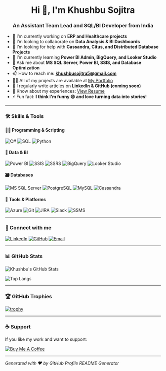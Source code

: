 <h1 align="center">Hi 👋, I'm Khushbu Sojitra</h1>
<h3 align="center">An Assistant Team Lead and SQL/BI Developer from India</h3>

- 🔭 I’m currently working on **ERP and Healthcare projects**  
- 👯 I’m looking to collaborate on **Data Analysis & BI Dashboards**  
- 🤝 I’m looking for help with **Cassandra, Citus, and Distributed Database Projects**  
- 🌱 I’m currently learning **Power BI Admin, BigQuery, and Looker Studio**  
- 💬 Ask me about **MS SQL Server, Power BI, SSIS, and Database Optimization**  
- 📫 How to reach me: **khushbusojitra5@gmail.com**  
- 👨‍💻 All of my projects are available at [My Portfolio](https://in.linkedin.com/in/khushbusojitra)  
- 📝 I regularly write articles on **LinkedIn & GitHub (coming soon)**  
- 📄 Know about my experiences: [View Resume](mailto:khushbusojitra5@gmail.com?subject=Request%20for%20Resume)  
- ⚡ Fun fact: **I think I'm funny 😄 and love turning data into stories!**

---

### 🛠️ Skills & Tools

#### 👩‍💻 Programming & Scripting
![C#](https://img.shields.io/badge/-C%23-239120?style=flat&logo=c-sharp&logoColor=white)
![SQL](https://img.shields.io/badge/-SQL-4479A1?style=flat&logo=Microsoft-SQL-Server&logoColor=white)
![Python](https://img.shields.io/badge/-Python-3776AB?style=flat&logo=python&logoColor=white)

#### 🧠 Data & BI
![Power BI](https://img.shields.io/badge/-Power%20BI-F2C811?style=flat&logo=powerbi)
![SSIS](https://img.shields.io/badge/-SSIS-blue?style=flat)
![SSRS](https://img.shields.io/badge/-SSRS-lightgrey?style=flat)
![BigQuery](https://img.shields.io/badge/-BigQuery-4285F4?style=flat&logo=googlecloud)
![Looker Studio](https://img.shields.io/badge/-Looker%20Studio-4285F4?style=flat&logo=google)

#### 🗃️ Databases
![MS SQL Server](https://img.shields.io/badge/-MS%20SQL%20Server-CC2927?style=flat&logo=microsoftsqlserver)
![PostgreSQL](https://img.shields.io/badge/-PostgreSQL-4169E1?style=flat&logo=postgresql)
![MySQL](https://img.shields.io/badge/-MySQL-4479A1?style=flat&logo=mysql)
![Cassandra](https://img.shields.io/badge/-Cassandra-1287B1?style=flat&logo=apache-cassandra)

#### 🔧 Tools & Platforms
![Azure](https://img.shields.io/badge/-Azure-0078D4?style=flat&logo=microsoft-azure)
![Git](https://img.shields.io/badge/-Git-F05032?style=flat&logo=git&logoColor=white)
![JIRA](https://img.shields.io/badge/-JIRA-0052CC?style=flat&logo=jira)
![Slack](https://img.shields.io/badge/-Slack-4A154B?style=flat&logo=slack)
![SSMS](https://img.shields.io/badge/-SSMS-007ACC?style=flat&logo=microsoftsqlserver)

---

### 🔗 Connect with me

[![LinkedIn](https://img.shields.io/badge/-LinkedIn-0077B5?style=flat&logo=linkedin)](https://in.linkedin.com/in/khushbusojitra)
[![GitHub](https://img.shields.io/badge/-GitHub-181717?style=flat&logo=github)](https://github.com/khushbusojitra)
[![Email](https://img.shields.io/badge/-Gmail-D14836?style=flat&logo=gmail&logoColor=white)](mailto:khushbusojitra5@gmail.com)

---

### 📊 GitHub Stats

![Khushbu's GitHub Stats](https://github-readme-stats.vercel.app/api?username=khushbusojitra&show_icons=true&theme=default)

![Top Langs](https://github-readme-stats.vercel.app/api/top-langs/?username=khushbusojitra&layout=compact&hide=html)

---

### 🏆 GitHub Trophies
[![trophy](https://github-profile-trophy.vercel.app/?username=khushbusojitra&theme=flat&column=4)](https://github.com/ryo-ma/github-profile-trophy)

---

### ☕ Support
If you like my work and want to support:

[![Buy Me A Coffee](https://img.shields.io/badge/-Buy%20me%20a%20coffee-FFDD00?style=flat&logo=buymeacoffee&logoColor=black)](https://buymeacoffee.com/khushbusojitra)

---

*Generated with ❤️ by GitHub Profile README Generator*
